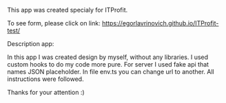 This app was created specialy for ITProfit.

To see form, please click on link: https://egorlavrinovich.github.io/ITProfit-test/

Description app:

In this app I was created design by myself, without any libraries. I used custom hooks to do my code more pure.
For server I used fake api that names JSON placeholder. In file env.ts you can change url to another.
All instructions were followed.

Thanks for your attention :)


